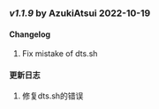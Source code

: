 ### _v1.1.9_  by   AzukiAtsui   2022-10-19
#### Changelog
1. Fix mistake of dts.sh

#### 更新日志
1. 修复dts.sh的错误
